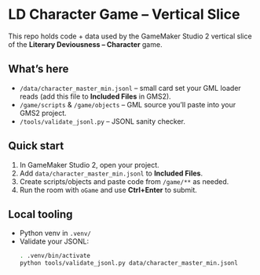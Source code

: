 # LD Character Game – Vertical Slice

This repo holds code + data used by the GameMaker Studio 2 vertical slice of the **Literary Deviousness – Character** game.

## What’s here
- `/data/character_master_min.jsonl` – small card set your GML loader reads (add this file to **Included Files** in GMS2).
- `/game/scripts` & `/game/objects` – GML source you’ll paste into your GMS2 project.
- `/tools/validate_jsonl.py` – JSONL sanity checker.

## Quick start
1. In GameMaker Studio 2, open your project.
2. Add `data/character_master_min.jsonl` to **Included Files**.
3. Create scripts/objects and paste code from `/game/**` as needed.
4. Run the room with `oGame` and use **Ctrl+Enter** to submit.

## Local tooling
- Python venv in `.venv/`
- Validate your JSONL:
  ```bash
  . .venv/bin/activate
  python tools/validate_jsonl.py data/character_master_min.jsonl

